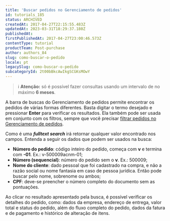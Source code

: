 ```yaml
---
title: 'Buscar pedidos no Gerenciamento de pedidos'
id: tutorials_185
status: ARCHIVED
createdAt: 2017-04-27T22:15:55.483Z
updatedAt: 2023-03-31T18:29:37.180Z
publishedAt: 
firstPublishedAt: 2017-04-27T23:00:46.573Z
contentType: tutorial
productTeam: Post-purchase
author: authors_84
slug: como-buscar-o-pedido
locale: pt
legacySlug: como-buscar-o-pedido
subcategoryId: 2t00bBkcAwIkgSCGKsMOwY
---
```


>ℹ️ **Atenção:** só é possível fazer consultas usando um intervalo de no máximo **6 meses**.

A barra de buscas do Gerenciamento de pedidos permite encontrar os pedidos de várias formas diferentes. Basta digitar o termo desejado e pressionar __Enter__ para verificar os resultados. Ela também pode ser usada em conjunto com os filtros, sempre que você precisar [filtrar pedidos no Gerenciamento de pedidos](/pt/tutorial/como-filtrar-pedidos).

Como é uma _**fulltext search**_ irá retornar qualquer valor encontrado nos campos. Entenda a seguir os dados que podem ser usados na busca:

- **Número do pedido**: código inteiro do pedido, começa com **v** e termina com **-01**. Ex.: v-500009acnm-01;
- **Número (sequencial)**: número do pedido sem o **v**. Ex.: 500009;
- **Nome do cliente**: dado pessoal que foi cadastrado na compra, e não a razão social ou nome fantasia em caso de pessoa jurídica. Então pode buscar pelo nome, sobrenome ou ambos;
- **CPF**: deve-se preencher o número completo do documento sem as pontuações.

Ao clicar no resultado apresentado pela busca, é possível verificar os detalhes do pedido, como: dados da empresa, endereço de entrega, valor total e status do pedido, além do fluxo completo do pedido, dados da fatura e de pagamento e histórico de alteração de itens.
